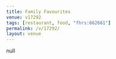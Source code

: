 ```yaml
---
title: Family Favourites
venue: v17292
tags: [restaurant, food, "fhrs:662661"]
permalink: /v/17292/
layout: venue
---
```

null
